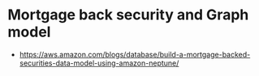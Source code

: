 # Mortgage back security and Graph model

- https://aws.amazon.com/blogs/database/build-a-mortgage-backed-securities-data-model-using-amazon-neptune/